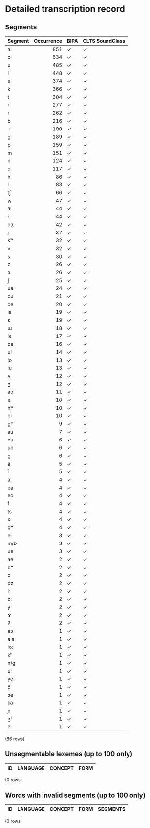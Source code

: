 
# Detailed transcription record

## Segments

| Segment | Occurrence | BIPA | CLTS SoundClass |
|:----------|-------------:|:-------|:------------------|
| a | 851 | ✓ | ✓ |
| o | 634 | ✓ | ✓ |
| u | 485 | ✓ | ✓ |
| i | 448 | ✓ | ✓ |
| e | 374 | ✓ | ✓ |
| k | 366 | ✓ | ✓ |
| t | 304 | ✓ | ✓ |
| r | 277 | ✓ | ✓ |
| ɾ | 262 | ✓ | ✓ |
| b | 216 | ✓ | ✓ |
| + | 190 | ✓ | ✓ |
| g | 189 | ✓ | ✓ |
| p | 159 | ✓ | ✓ |
| m | 151 | ✓ | ✓ |
| n | 124 | ✓ | ✓ |
| d | 117 | ✓ | ✓ |
| h | 86 | ✓ | ✓ |
| l | 83 | ✓ | ✓ |
| tʃ | 66 | ✓ | ✓ |
| w | 47 | ✓ | ✓ |
| ai | 44 | ✓ | ✓ |
| ɨ | 44 | ✓ | ✓ |
| dʒ | 42 | ✓ | ✓ |
| j | 37 | ✓ | ✓ |
| kʷ | 32 | ✓ | ✓ |
| v | 32 | ✓ | ✓ |
| s | 30 | ✓ | ✓ |
| z | 26 | ✓ | ✓ |
| ɔ | 26 | ✓ | ✓ |
| ʃ | 25 | ✓ | ✓ |
| ua | 24 | ✓ | ✓ |
| ou | 21 | ✓ | ✓ |
| oe | 20 | ✓ | ✓ |
| ia | 19 | ✓ | ✓ |
| ɛ | 19 | ✓ | ✓ |
| ɯ | 18 | ✓ | ✓ |
| ie | 17 | ✓ | ✓ |
| oa | 16 | ✓ | ✓ |
| ui | 14 | ✓ | ✓ |
| io | 13 | ✓ | ✓ |
| iu | 13 | ✓ | ✓ |
| ʌ | 12 | ✓ | ✓ |
| ʒ | 12 | ✓ | ✓ |
| ao | 11 | ✓ | ✓ |
| eː | 10 | ✓ | ✓ |
| hʷ | 10 | ✓ | ✓ |
| oi | 10 | ✓ | ✓ |
| gʷ | 9 | ✓ | ✓ |
| au | 7 | ✓ | ✓ |
| eu | 6 | ✓ | ✓ |
| uo | 6 | ✓ | ✓ |
| ɡ | 6 | ✓ | ✓ |
| ã | 5 | ✓ | ✓ |
| ĩ | 5 | ✓ | ✓ |
| aː | 4 | ✓ | ✓ |
| ea | 4 | ✓ | ✓ |
| eo | 4 | ✓ | ✓ |
| f | 4 | ✓ | ✓ |
| ts | 4 | ✓ | ✓ |
| x | 4 | ✓ | ✓ |
| ɡʷ | 4 | ✓ | ✓ |
| ei | 3 | ✓ | ✓ |
| m/b | 3 | ✓ | ✓ |
| ue | 3 | ✓ | ✓ |
| ae | 2 | ✓ | ✓ |
| bʷ | 2 | ✓ | ✓ |
| c | 2 | ✓ | ✓ |
| dz | 2 | ✓ | ✓ |
| iː | 2 | ✓ | ✓ |
| oː | 2 | ✓ | ✓ |
| y | 2 | ✓ | ✓ |
| ɤ | 2 | ✓ | ✓ |
| ʔ | 2 | ✓ | ✓ |
| aɔ | 1 | ✓ | ✓ |
| aːa | 1 | ✓ | ✓ |
| ioː | 1 | ✓ | ✓ |
| kʰ | 1 | ✓ | ✓ |
| n/g | 1 | ✓ | ✓ |
| uː | 1 | ✓ | ✓ |
| ye | 1 | ✓ | ✓ |
| ð | 1 | ✓ | ✓ |
| ɔe | 1 | ✓ | ✓ |
| ɛa | 1 | ✓ | ✓ |
| ɲ | 1 | ✓ | ✓ |
| ʒʲ | 1 | ✓ | ✓ |
| ẽ | 1 | ✓ | ✓ |

(86 rows)



## Unsegmentable lexemes (up to 100 only)

| ID | LANGUAGE | CONCEPT | FORM |
|------|------------|-----------|--------|

(0 rows)



## Words with invalid segments (up to 100 only)

| ID | LANGUAGE | CONCEPT | FORM | SEGMENTS |
|------|------------|-----------|--------|------------|

(0 rows)


